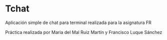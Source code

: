 # Tchat

Aplicación simple de chat para terminal realizada para la asignatura FR

Práctica realizada por Maria del Mal Ruiz Martín y Francisco Luque Sánchez